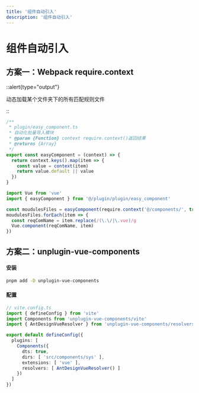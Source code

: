 ```yaml
---
title: '组件自动引入'
description: '组件自动引入'
---
```


# 组件自动引入




## 方案一：Webpack require.context

::alert{type="output"} 

动态加载某个文件夹下的所有匹配规则文件

::

```ts
/**
 * plugin/easy_component.ts
 * 自动化批量导入模块
 * @param {Function} context require.context()返回结果
 * @returns {Array}
 */
export const easyComponent = (context) => {
  return context.keys().map(item => {
    const value = context(item)
    return value.default || value
  })
}
```

```js
import Vue from 'vue'
import { easyComponent } from '@/plugin/plugin/easy_component'

const moudulesFiles = easyComponent(require.context('@/components/', true, /\.vue/))
moudulesFiles.forEach(item => {
  const reqComName = item.replace(/(\.\/|\.vue)/g
  Vue.component(reqComName, item)
})
```




## 方案二：unplugin-vue-components


#### 安装

```bash
pnpm add -D unplugin-vue-components
```

#### 配置

```ts
// vite.config.ts
import { defineConfig } from 'vite'
import Components from 'unplugin-vue-components/vite'
import { AntDesignVueResolver } from 'unplugin-vue-components/resolvers'

export default defineConfig({
  plugins: [
    Components({
      dts: true,
      dirs: [ 'src/components/sys' ],
      extensions: [ 'vue' ],
      resolvers: [ AntDesignVueResolver() ]
    })
  ]
})
```
